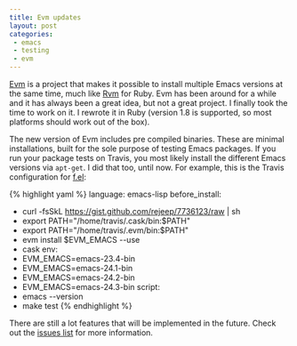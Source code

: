 ```yaml
---
title: Evm updates
layout: post
categories:
 - emacs
 - testing
 - evm
---
```


[Evm](https://github.com/rejeep/evm) is a project that makes it
possible to install multiple Emacs versions at the same time, much
like [Rvm](http://rvm.io/) for Ruby. Evm has been around for a while
and it has always been a great idea, but not a great project. I
finally took the time to work on it. I rewrote it in Ruby (version 1.8
is supported, so most platforms should work out of the box).

The new version of Evm includes pre compiled binaries. These are
minimal installations, built for the sole purpose of testing Emacs
packages. If you run your package tests on Travis, you most likely
install the different Emacs versions via `apt-get`. I did that too,
until now. For example, this is the Travis configuration for
[f.el](https://github.com/rejeep/f.el):

{% highlight yaml %}
language: emacs-lisp
before_install:
  - curl -fsSkL https://gist.github.com/rejeep/7736123/raw | sh
  - export PATH="/home/travis/.cask/bin:$PATH"
  - export PATH="/home/travis/.evm/bin:$PATH"
  - evm install $EVM_EMACS --use
  - cask
env:
  - EVM_EMACS=emacs-23.4-bin
  - EVM_EMACS=emacs-24.1-bin
  - EVM_EMACS=emacs-24.2-bin
  - EVM_EMACS=emacs-24.3-bin
script:
  - emacs --version
  - make test
{% endhighlight %}

There are still a lot features that will be implemented in the
future. Check out the
[issues list](https://github.com/rejeep/evm/issues) for more
information.

